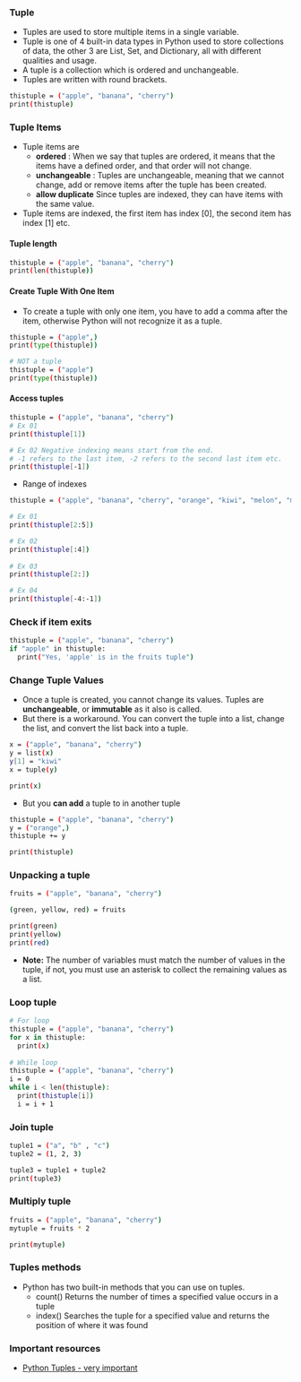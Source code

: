 ### Tuple
* Tuples are used to store multiple items in a single variable.
* Tuple is one of 4 built-in data types in Python used to store collections of data, the other 3 are List, Set, and Dictionary, all with different qualities and usage.
* A tuple is a collection which is ordered and unchangeable.
* Tuples are written with round brackets.
```bash
thistuple = ("apple", "banana", "cherry")
print(thistuple) 
```
### Tuple Items
* Tuple items are 
  * **ordered** : When we say that tuples are ordered, it means that the items have a defined order, and that order will not change.
  * **unchangeable** : Tuples are unchangeable, meaning that we cannot change, add or remove items after the tuple has been created.
  * **allow duplicate** Since tuples are indexed, they can have items with the same value.
* Tuple items are indexed, the first item has index [0], the second item has index [1] etc.

####  Tuple length
```bash
thistuple = ("apple", "banana", "cherry")
print(len(thistuple)) 
```

#### Create Tuple With One Item
* To create a tuple with only one item, you have to add a comma after the item, otherwise Python will not recognize it as a tuple.
```bash
thistuple = ("apple",)
print(type(thistuple))

# NOT a tuple
thistuple = ("apple")
print(type(thistuple)) 
```

#### Access tuples
```bash
thistuple = ("apple", "banana", "cherry")
# Ex 01
print(thistuple[1])

# Ex 02 Negative indexing means start from the end.
# -1 refers to the last item, -2 refers to the second last item etc.
print(thistuple[-1])
```

* Range of indexes
```bash
thistuple = ("apple", "banana", "cherry", "orange", "kiwi", "melon", "mango")

# Ex 01
print(thistuple[2:5])

# Ex 02
print(thistuple[:4])
 
# Ex 03
print(thistuple[2:]) 

# Ex 04
print(thistuple[-4:-1])

```

### Check if item exits
```bash
thistuple = ("apple", "banana", "cherry")
if "apple" in thistuple:
  print("Yes, 'apple' is in the fruits tuple")
```

### Change Tuple Values
* Once a tuple is created, you cannot change its values. Tuples are **unchangeable**, or **immutable** as it also is called.
* But there is a workaround. You can convert the tuple into a list, change the list, and convert the list back into a tuple.
```bash
x = ("apple", "banana", "cherry")
y = list(x)
y[1] = "kiwi"
x = tuple(y)

print(x) 
```
* But you **can add** a tuple to in another tuple
```bash
thistuple = ("apple", "banana", "cherry")
y = ("orange",)
thistuple += y

print(thistuple) 
```

### Unpacking a tuple
```bash
fruits = ("apple", "banana", "cherry")

(green, yellow, red) = fruits

print(green)
print(yellow)
print(red)
```
* **Note:** The number of variables must match the number of values in the tuple, if not, you must use an asterisk to collect the remaining values as a list.

### Loop tuple
```bash
# For loop
thistuple = ("apple", "banana", "cherry")
for x in thistuple:
  print(x)
  
# While loop
thistuple = ("apple", "banana", "cherry")
i = 0
while i < len(thistuple):
  print(thistuple[i])
  i = i + 1
```

### Join tuple
```bash
tuple1 = ("a", "b" , "c")
tuple2 = (1, 2, 3)

tuple3 = tuple1 + tuple2
print(tuple3)
```

### Multiply tuple
```bash
fruits = ("apple", "banana", "cherry")
mytuple = fruits * 2

print(mytuple)
```

### Tuples methods
* Python has two built-in methods that you can use on tuples.
  * count()	Returns the number of times a specified value occurs in a tuple
  * index()	Searches the tuple for a specified value and returns the position of where it was found

### Important resources
* [Python Tuples - very important](https://www.w3schools.com/python/python_tuples.asp)